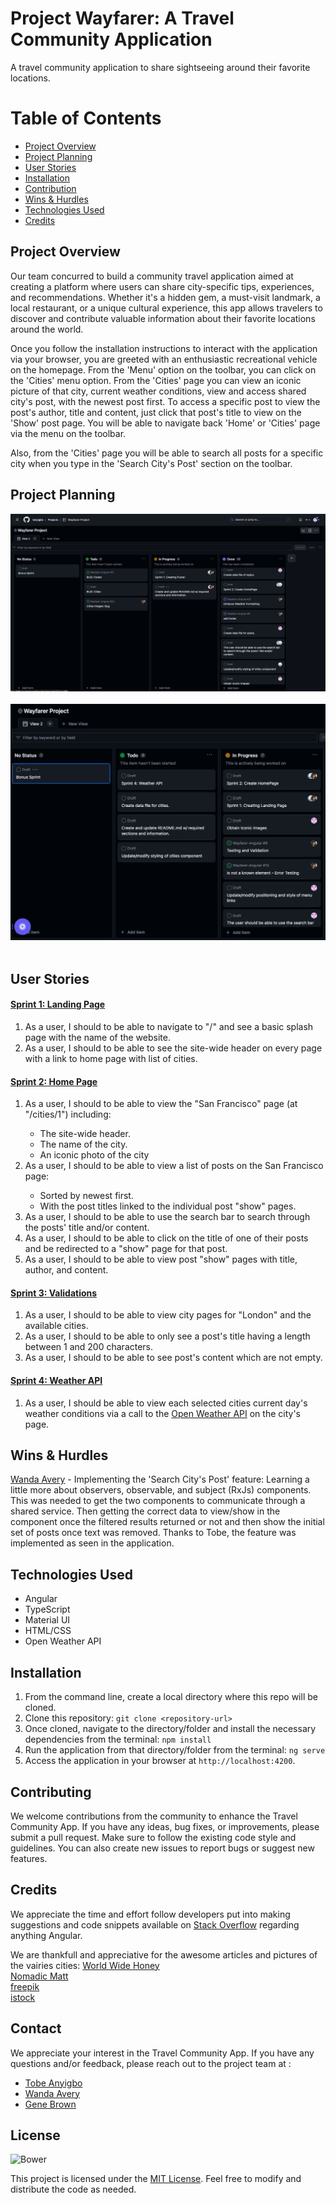 # Project Wayfarer:  A Travel Community Application

A travel community application to share sightseeing around their favorite locations.

  # Table of Contents
- [Project Overview](#project-overview)
- [Project Planning](#project-planning)
- [User Stories](#user-stories)
- [Installation](#installation)
- [Contribution](#contributing)
- [Wins & Hurdles](#wins--hurdles)
- [Technologies Used](#technologies-used)
- [Credits](#credits)

## Project Overview
Our team concurred to build a community travel application aimed at creating a platform where users can share city-specific tips, experiences, and recommendations. Whether it's a hidden gem, a must-visit landmark, a local restaurant, or a unique cultural experience, this app allows travelers to discover and contribute valuable information about their favorite locations around the world.

Once you follow the installation instructions to interact with the application via your browser, you are greeted with an enthusiastic recreational vehicle on the homepage.  From the 'Menu' option on the toolbar, you can click on the 'Cities' menu option.  From the 'Cities' page you can view an iconic picture of that city, current weather conditions, view and access shared city's post, with the newest post first.  To access a specific post to view the post's author, title and content, just click that post's title to view on the 'Show' post page.  You will be able to navigate back 'Home' or 'Cities' page via the menu on the toolbar.

Also, from the 'Cities' page you will be able to search all posts for a specific city when you type in the 'Search City's Post' section on the toolbar.

## Project Planning
![Kanban Board 1](./images/ProjectProgress.png)<br><br> 
![Kanban Board 2](./images/Kanboard-InProgress.png)<br><br> 

## User Stories 
#### <ins>Sprint 1: Landing Page</ins>
<ol>
  <li>As a user, I should to be able to navigate to "/" and see a basic splash page with the name of the website.</li>
  <li>As a user, I should to be able to see the site-wide header on every page with a link to home page with list of cities.</li>
</ol>

#### <ins>Sprint 2: Home Page</ins>
<ol>
  <li>As a user, I should to be able to view the "San Francisco" page (at "/cities/1") including:</li>
    <ul>
      <li>The site-wide header.</li>
      <li>The name of the city.</li>
      <li>An iconic photo of the city</li>
    </ul>
  <li>As a user, I should to be able to view a list of posts on the San Francisco page:</li>
    <ul>
      <li>Sorted by newest first.</li>
      <li>With the post titles linked to the individual post "show" pages.</li>
    </ul>
  <li>As a user, I should to be able to use the search bar to search through the posts' title and/or content.</li>
  <li>As a user, I should to be able to click on the title of one of their posts and be redirected to a "show" page for that post.</li>
  <li>As a user, I should to be able to view post "show" pages with title, author, and content.</li>
</ol>

#### <ins>Sprint 3: Validations</ins>
<ol>
  <li>As a user, I should to be able to view city pages for "London" and the available cities.</li>
  <li>As a user, I should to be able to only see a post's title having a length between 1 and 200 characters.</li>
  <li>As a user, I should to be able to see post's content which are not empty.</li>
</ol>

#### <ins>Sprint 4: Weather API</ins>
  1. As a user, I should be able to view each selected cities current day's weather conditions via a call to the [Open Weather API](https://openweathermap.org/current) on the city's page.
  
## Wins & Hurdles
<ins>Wanda Avery</ins> - Implementing the 'Search City's Post' feature:  Learning a little more about observers, observable, and subject (RxJs) components. This was needed to get the two components to communicate through a shared service.  Then getting the correct data to view/show in the component once the filtered results returned or not and then show the initial set of posts once text was removed.  Thanks to Tobe, the feature was implemented as seen in the application.

## Technologies Used
- Angular
- TypeScript
- Material UI
- HTML/CSS
- Open Weather API

## Installation
1. From the command line, create a local directory where this repo will be cloned.
1. Clone this repository: `git clone <repository-url>`
1. Once cloned, navigate to the directory/folder and install the necessary dependencies from the terminal: `npm install`
1. Run the application from that directory/folder from the terminal: `ng serve`
1. Access the application in your browser at `http://localhost:4200`.

## Contributing
We welcome contributions from the community to enhance the Travel Community App. If you have any ideas, bug fixes, or improvements, please submit a pull request. Make sure to follow the existing code style and guidelines. You can also create new issues to report bugs or suggest new features.

## Credits 
We appreciate the time and effort follow developers put into making suggestions and code snippets available on [Stack Overflow](https://stackoverflow.com/) regarding anything Angular.

We are thankfull and appreciative for the awesome articles and pictures of the vairies cities:
[World Wide Honey](https://worldwidehoneymoon.com/seattle-3-day-itinerary-weekend-trip-to-seattle/)<br>
[Nomadic Matt](https://www.nomadicmatt.com/travel-guides/united-states-travel-guide/seattle/)<br>
[freepik](https://www.freepik.com/free-photo/montreal-river-sunset-with-city-lights-urban-buildings_29452819.htm#query=seattle%20city&position=4&from_view=keyword&track=ais)<br>
[istock](https://www.istockphoto.com/photo/union-jacks-on-oxford-street-for-the-queens-platinum-jubilee-gm1399934799-453662293?utm_source=unsplash&utm_medium=affiliate&utm_campaign=srp_photos_top&utm_content=https%3A%2F%2Funsplash.com%2Fs%2Fphotos%2Flondon&utm_term=london%3A%3A%3A)<br>

## Contact
We appreciate your interest in the Travel Community App.  If you have any questions and/or feedback, please reach out to the project team at :
- [Tobe Anyigbo](https://www.linkedin.com/in/tobe-anyigbo-a29b5173)
- [Wanda Avery](https://www.linkedin.com/in/wanda-simien-avery-48588a1bb)
- [Gene Brown](https://www.linkedin.com/in/eugene-brown-jr-38210b99/)

## License
![Bower](https://img.shields.io/bower/l/MI)

This project is licensed under the [MIT License](LICENSE). Feel free to modify and distribute the code as needed.